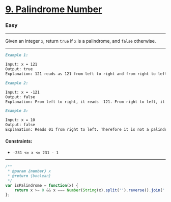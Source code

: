 # **[9. Palindrome Number](https://leetcode.com/problems/palindrome-number/description/)**

### **Easy**
---
Given an integer `x`, return `true` if `x` is a palindrome, and `false` otherwise.

---

```md
Example 1:

Input: x = 121
Output: true
Explanation: 121 reads as 121 from left to right and from right to left.
```

```md
Example 2:

Input: x = -121
Output: false
Explanation: From left to right, it reads -121. From right to left, it becomes 121-. Therefore it is not a palindrome.
```

```md
Example 3:

Input: x = 10
Output: false
Explanation: Reads 01 from right to left. Therefore it is not a palindrome.
```

#### Constraints:

- `-231 <= x <= 231 - 1`

---

```js
/**
 * @param {number} x
 * @return {boolean}
 */
var isPalindrome = function(x) {
    return x >= 0 && x === Number(String(x).split('').reverse().join(''));
};
```